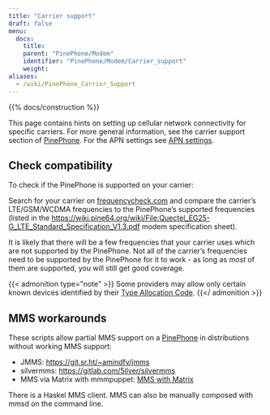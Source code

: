 ```yaml
---
title: "Carrier support"
draft: false
menu:
  docs:
    title:
    parent: "PinePhone/Modem"
    identifier: "PinePhone/Modem/Carrier_support"
    weight:
aliases:
  - /wiki/PinePhone_Carrier_Support
---
```


{{% docs/construction %}}

This page contains hints on setting up cellular network connectivity for specific carriers.
For more general information, see the carrier support section of [PinePhone](/documentation/PinePhone/Modem). For the APN settings see [APN settings](/documentation/PinePhone/Modem/APN_settings).

## Check compatibility

To check if the PinePhone is supported on your carrier:

Search for your carrier on [frequencycheck.com](https://www.frequencycheck.com/) and compare the carrier’s LTE/GSM/WCDMA frequencies to the PinePhone’s supported frequencies (listed in the https://wiki.pine64.org/wiki/File:Quectel_EG25-G_LTE_Standard_Specification_V1.3.pdf modem specification sheet).

It is likely that there will be a few frequencies that your carrier uses which are not supported by the PinePhone. Not all of the carrier’s frequencies need to be supported by the PinePhone for it to work - as long as _most_ of them are supported, you will still get good coverage.

{{< admonition type="note" >}}
 Some providers may allow only certain known devices identified by their [Type Allocation Code](https://en.wikipedia.org/wiki/Type_Allocation_Code).
{{</ admonition >}}

## MMS workarounds

These scripts allow partial MMS support on a [PinePhone](/documentation/PinePhone) in distributions without working MMS support:

* JMMS: https://git.sr.ht/~amindfv/jmms
* silvermms: https://gitlab.com/5ilver/silvermms
* MMS via Matrix with mmmpuppet: [MMS with Matrix](/documentation/PinePhone/Software_tricks/MMS_with_Matrix)

There is a Haskel MMS client. MMS can also be manually composed with mmsd on the command line.
